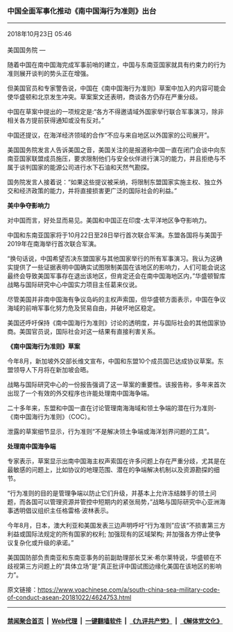 ### 中国全面军事化推动《南中国海行为准则》出台
------------------------

<div class="published">
 <span class="date" title="中国时间">
  <time datetime="2018-10-23T05:46:04+08:00">
   2018年10月23日 05:46
  </time>
 </span>
</div>
<br/>
<div class="wsw">
 <span class="dateline">
  美国国务院 —
 </span>
 <p>
  随着中国在南中国海完成军事前哨的建立，中国与东南亚国家就具有约束力的行为准则展开谈判的势头正在增强。
 </p>
 <p>
  但美国官员和专家警告说，中国在《南中国海行为准则》草案中加入的内容可能会使华盛顿和北京发生冲突。草案案文还表明，商谈各方仍存在严重分歧。
 </p>
 <p>
  中国在草案中提出的一项规定是:“各方不得邀请域外国家举行联合军事演习，除非相关各方提前获得通知或没有反对。”
 </p>
 <p>
  中国还提议，在海洋经济领域的合作“不应与来自地区以外国家的公司展开”。
 </p>
 <p>
  美国国务院发言人告诉美国之音，美国关注的是报道称中国一直在闭门会谈中向东南亚国家联盟成员施压，要求限制他们与安全伙伴进行演习的能力，并且拒绝与不属于谈判国家的能源公司进行水下石油和天然气勘探。
 </p>
 <p>
  国务院发言人接着说：“如果这些提议被采纳，将限制东盟国家实施主权、独立外交和经济政策的能力，并将直接损害更广泛的国际社会的利益。”
 </p>
 <p>
  <strong>
   美中争夺影响力
  </strong>
 </p>
 <p>
  对中国而言，好处显而易见。美国和中国正在印度-太平洋地区争夺影响力。
 </p>
 <p>
  中国和东南亚国家将于10月22日至28日举行首次联合军演。东盟各国将与美国于2019年在南海举行首次联合军演。
 </p>
 <p>
  “换句话说，中国希望否决东盟国家与其他国家举行的所有军事演习。我认为这确实提供了一些证据表明中国确实试图限制美国在该地区的影响力，人们可能会说这最终会导致美国军事存在退出该地区，但肯定还会在南中国海地区内，”华盛顿智库战略与国际研究中心中国实力项目主任葛来仪说。
 </p>
 <p>
  尽管美国并非南中国海有争议岛屿的主权声索国，但华盛顿方面表示，中国在争议海域的前哨军事化努力危及贸易自由，并破坏地区稳定。
 </p>
 <p>
  美国还呼吁保持《南中国海行为准则》讨论的透明度，并与国际社会的其他国家协商。美国官员说，国际社会对这一结果有直接利害关系。
 </p>
 <p>
  <strong>
   《南中国海行为准则》草案
  </strong>
 </p>
 <p>
  今年8月，新加坡外交部长维文宣布，中国和东盟10个成员国已达成协议草案。东盟领导人下月将在新加坡会晤。
 </p>
 <p>
  战略与国际研究中心的一份报告强调了这一草案的重要性。该报告称，多年来首次出现了一个有效的外交程序也许能处理南中国海争端。
 </p>
 <p>
  二十多年来，东盟和中国一直在讨论管理南海海域和领土争端的潜在行为准则-《南中国海行为准则》（COC）。
 </p>
 <p>
  泄露的草案细节显示，行为准则“不是解决领土争端或海洋划界问题的工具”。
 </p>
 <p>
  <strong>
   处理南中国海争端
  </strong>
 </p>
 <p>
  专家表示，草案显示出南中国海主权声索国在许多问题上存在严重分歧，尤其是在最敏感的问题上，比如协议的地理范围、潜在的争端解决机制以及资源勘探的细节。
 </p>
 <p>
  “行为准则的目的是管理争端以防止它们升级，并基本上允许冻结棘手的领土问题，而各国可以管理资源并管控中短期内的紧张局势，”战略与国际研究中心亚洲海事透明倡议组织主任格雷格·波林表示。
 </p>
 <p>
  今年8月，日本，澳大利亚和美国发表三边声明呼吁“行为准则”应该“不损害第三方利益或国际法规定的所有国家的权利; 加强现有的区域架构; 并加强各方停止使争议复杂化或升级的承诺。”
 </p>
 <p>
  美国国防部负责南亚和东南亚事务的前副助理部长艾米·希尔莱特说，华盛顿在不歧视第三方问题上的“具体立场”是“真正批评中国试图边缘化美国在该地区的影响力”。
 </p>
</div>

原文链接：https://www.voachinese.com/a/south-china-sea-military-code-of-conduct-asean-20181022/4624753.html


------------------------
#### [禁闻聚合首页](https://github.com/gfw-breaker/banned-news/blob/master/README.md) &nbsp;|&nbsp; [Web代理](https://github.com/gfw-breaker/open-proxy/blob/master/README.md) &nbsp;|&nbsp;  [一键翻墙软件](https://github.com/gfw-breaker/nogfw/blob/master/README.md) &nbsp;|&nbsp; [《九评共产党》](https://github.com/gfw-breaker/9ping.md/blob/master/README.md#九评之一评共产党是什么) &nbsp;|&nbsp; [《解体党文化》](https://github.com/gfw-breaker/jtdwh.md/blob/master/README.md#绪论)